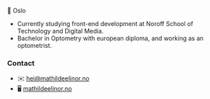 📍 Oslo

- Currently studying front-end development at Noroff School of Technology and Digital Media.
- Bachelor in Optometry with european diploma, and working as an optometrist.

### Contact

- ✉️ [hei@mathildeelinor.no](mailto:hei@mathildeelinor.no)
- 🖥 [mathildeelinor.no](https://www.mathildeelinor.no)
